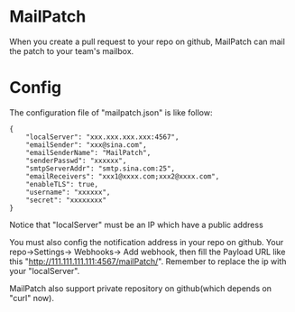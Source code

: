 # MailPatch
When you create a pull request to your repo on github, MailPatch can mail the patch to your team's mailbox.<br />

# Config
The configuration file of "mailpatch.json" is like follow:<br />

```
{
	"localServer": "xxx.xxx.xxx.xxx:4567",
	"emailSender": "xxx@sina.com",
	"emailSenderName": "MailPatch",
	"senderPasswd": "xxxxxx",
	"smtpServerAddr": "smtp.sina.com:25",
	"emailReceivers": "xxx1@xxxx.com;xxx2@xxxx.com",
	"enableTLS": true,
	"username": "xxxxxx",
	"secret": "xxxxxxxx"
}
```

Notice that "localServer" must be an IP which have a public address<br />

You must also config the notification address in your repo on github. Your repo->Settings-> Webhooks->
Add webhook, then fill the Payload URL like this "http://111.111.111.111:4567/mailPatch/". Remember to
replace the ip with your "localServer".<br />


MailPatch also support private repository on github(which depends on "curl" now).